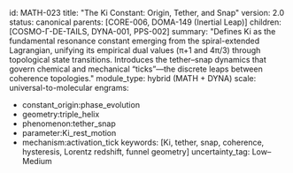 id: MATH-023
title: "The Ki Constant: Origin, Tether, and Snap"
version: 2.0
status: canonical
parents: [CORE-006, DOMA-149 (Inertial Leap)]
children: [COSMO-Γ-DE-TAILS, DYNA-001, PPS-002]
summary: "Defines Ki as the fundamental resonance constant emerging from the spiral-extended
  Lagrangian, unifying its empirical dual values (π+1 and 4π/3) through topological
  state transitions. Introduces the tether–snap dynamics that govern chemical and
  mechanical “ticks”—the discrete leaps between coherence topologies."
module_type: hybrid (MATH + DYNA)
scale: universal-to-molecular
engrams:
  - constant_origin:phase_evolution
  - geometry:triple_helix
  - phenomenon:tether_snap
  - parameter:Ki_rest_motion
  - mechanism:activation_tick
keywords: [Ki, tether, snap, coherence, hysteresis, Lorentz redshift, funnel geometry]
uncertainty_tag: Low–Medium